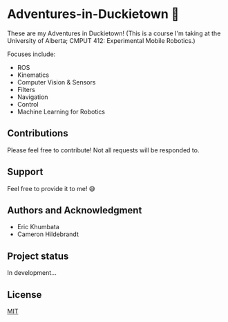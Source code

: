 # Adventures-in-Duckietown 🦆

These are my Adventures in Duckietown!
(This is a course I'm taking at the University of Alberta; CMPUT 412: Experimental Mobile Robotics.)

Focuses include:
- ROS
- Kinematics
- Computer Vision & Sensors
- Filters
- Navigation
- Control
- Machine Learning for Robotics

## Contributions
Please feel free to contribute! Not all requests will be responded to.

## Support
Feel free to provide it to me! 😅

## Authors and Acknowledgment
- Eric Khumbata
- Cameron Hildebrandt

## Project status
In development...

## License
[MIT](https://github.com/ekhumbata/Adventures-in-Duckietown/blob/main/LICENSE)
